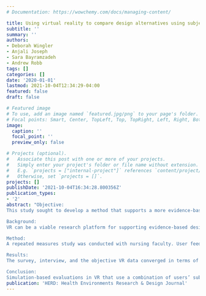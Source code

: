 ```yaml
---
# Documentation: https://wowchemy.com/docs/managing-content/

title: Using virtual reality to compare design alternatives using subjective and objective evaluation methods
subtitle: ''
summary: ''
authors:
- Deborah Wingler
- Anjali Joseph
- Sara Bayramzadeh
- Andrew Robb
tags: []
categories: []
date: '2020-01-01'
lastmod: 2021-10-04T12:34:29-04:00
featured: false
draft: false

# Featured image
# To use, add an image named `featured.jpg/png` to your page's folder.
# Focal points: Smart, Center, TopLeft, Top, TopRight, Left, Right, BottomLeft, Bottom, BottomRight.
image:
  caption: ''
  focal_point: ''
  preview_only: false

# Projects (optional).
#   Associate this post with one or more of your projects.
#   Simply enter your project's folder or file name without extension.
#   E.g. `projects = ["internal-project"]` references `content/project/deep-learning/index.md`.
#   Otherwise, set `projects = []`.
projects: []
publishDate: '2021-10-04T16:34:28.800356Z'
publication_types:
- '2'
abstract: "Objective:
This study sought to develop a method that supports a more evidence-based approach to evaluating multiple design options in virtual reality (VR), combining subjective insights gathered using traditional approaches and objective feedback gathered using the VR platform. Additionally, this study sought to understand how objective data garnered from the VR platform could be used to compliment traditional evaluation strategies.

Background:
VR can be a viable research platform for supporting evidence-based design practices. Prior studies have predominately utilized experiential user feedback. While able to provide valuable subjective insights, these approaches are less effective in making objective comparisons between multiple designs alternatives.

Method:
A repeated measures study was conducted with nursing faculty. User feedback was captured through surveys, interviews, and the VR platform.

Results:
The survey, interview, and the objective VR data converged in terms of identifying the highest performing design option. Survey data showed that Room 2 performed best in terms of perceived physical access to supplies, unobstructed movement, and availability of space to accommodate additional equipment. VR data showed that participants in Room 2 had significantly higher visibility to both patient and care partners throughout their simulated interaction.

Conclusion:
Simulation-based evaluations in VR that use a combination of users’ subjective insights and objective data obtained from VR can be an effective tool for helping designers evaluate multiple design options. The use of scenario-based simulations provided a structured and clinically relevant approach to comparing three preoperative rooms, supporting a more robust assessment of users’ physical response to a simulated healthcare environment."
publication: 'HERD: Health Environments Research & Design Journal'
---
```

